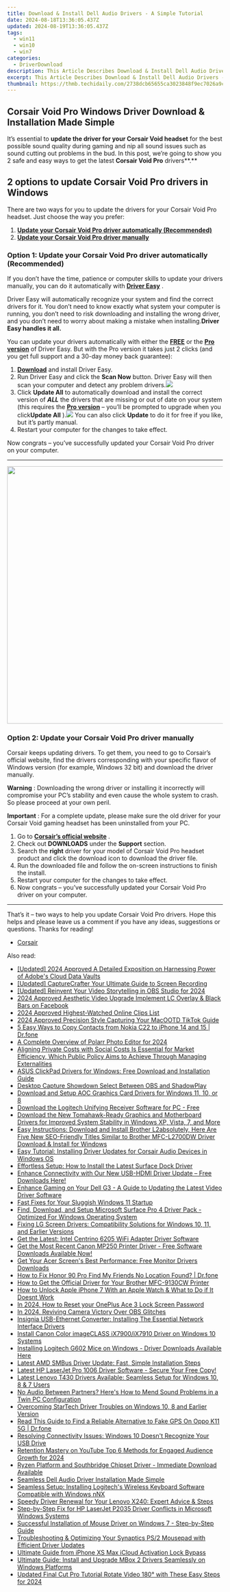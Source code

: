 ```yaml
---
title: Download & Install Dell Audio Drivers - A Simple Tutorial
date: 2024-08-18T13:36:05.437Z
updated: 2024-08-19T13:36:05.437Z
tags:
  - win11
  - win10
  - win7
categories:
  - DriverDownload
description: This Article Describes Download & Install Dell Audio Drivers - A Simple Tutorial
excerpt: This Article Describes Download & Install Dell Audio Drivers - A Simple Tutorial
thumbnail: https://thmb.techidaily.com/2738dcb65655ca3023848f9ec7026a9cce211e70815a31f4f65d2f9ea9ded629.jpg
---
```


## Corsair Void Pro Windows Driver Download & Installation Made Simple

It’s essential to **update the driver for your Corsair Void headset**   for the best possible sound quality during gaming and nip all sound issues such as sound cutting out problems in the bud. In this post, we’re going to show you 2 safe and easy ways to get the latest **Corsair Void Pro**  drivers**.**

## 2 options to update Corsair Void Pro drivers in Windows

 There are two ways for you to update the drivers for your Corsair Void Pro headset. Just choose the way you prefer:

1. [**Update your Corsair Void Pro driver automatically (Recommended)**](https://www.drivereasy.com/knowledge/corsair-void-drivers-download-install-for-windows-easily/#O1)
2. [**Update your Corsair Void Pro driver manually**](https://tools.techidaily.com/drivereasy/download/)

### Option 1: Update your Corsair Void Pro driver automatically (Recommended)

 If you don’t have the time, patience or computer skills to update your drivers manually, you can do it automatically with **[Driver Easy](https://tools.techidaily.com/drivereasy/download/)**  .

 Driver Easy will automatically recognize your system and find the correct drivers for it. You don’t need to know exactly what system your computer is running, you don’t need to risk downloading and installing the wrong driver, and you don’t need to worry about making a mistake when installing.**Driver Easy handles it all.**

 You can update your drivers automatically with either the **[FREE](https://tools.techidaily.com/drivereasy/download/)**  or the **[Pro version](https://tools.techidaily.com/drivereasy/download/)**  of Driver Easy. But with the Pro version it takes just 2 clicks (and you get full support and a 30-day money back guarantee):

1. [**Download**](https://tools.techidaily.com/drivereasy/download/) and install Driver Easy.
2. Run Driver Easy and click the **Scan Now** button. Driver Easy will then scan your computer and detect any problem drivers.![](https://images.drivereasy.com/wp-content/uploads/2018/12/img_5c04aae3578ee-1.jpg)
3. Click **Update All** to automatically download and install the correct version of _**ALL**_ the drivers that are missing or out of date on your system (this requires the **[Pro version](https://tools.techidaily.com/drivereasy/download/)**  – you’ll be prompted to upgrade when you click**Update All** ).![](https://images.drivereasy.com/wp-content/uploads/2018/12/img_5bfa4f05e9160.jpg) You can also click **Update**  to do it for free if you like, but it’s partly manual.
4. Restart your computer for the changes to take effect.

 Now congrats – you’ve successfully updated your Corsair Void Pro driver on your computer.

---

<!-- affiliate ads begin -->
<a href="https://appsumo.8odi.net/c/5597632/2082541/7443" target="_top" id="2082541"><img src="//a.impactradius-go.com/display-ad/7443-2082541" border="0" alt="" width="1200" height="600"/></a><img height="0" width="0" src="https://appsumo.8odi.net/i/5597632/2082541/7443" style="position:absolute;visibility:hidden;" border="0" />
<!-- affiliate ads end -->
### Option 2: Update your Corsair Void Pro driver manually

 Corsair keeps updating drivers. To get them, you need to go to Corsair’s official website, find the drivers corresponding with your specific flavor of Windows version (for example, Windows 32 bit) and download the driver manually.

**Warning** : Downloading the wrong driver or installing it incorrectly will compromise your PC’s stability and even cause the whole system to crash. So please proceed at your own peril.

**Important** : For a complete update, please make sure the old driver for your Corsair Void gaming headset has been uninstalled from your PC.

1. Go to **[Corsair’s official website](https://tools.techidaily.com/drivereasy/download/)**  .
2. Check out **DOWNLOADS**   under the **Support**   section.
3. Search the **right**   driver for your model of Corsair Void Pro headset product and click the download icon to download the driver file.
4. Run the downloaded file and follow the on-screen instructions to finish the install.
5. Restart your computer for the changes to take effect.
6. Now congrats – you’ve successfully updated your Corsair Void Pro driver on your computer.

---

 That’s it – two ways to help you update Corsair Void Pro drivers. Hope this helps and please leave us a comment if you have any ideas, suggestions or questions. Thanks for reading!

* [Corsair](https://tools.techidaily.com/drivereasy/download/)

<ins class="adsbygoogle"
     style="display:block"
     data-ad-format="autorelaxed"
     data-ad-client="ca-pub-7571918770474297"
     data-ad-slot="1223367746"></ins>



<ins class="adsbygoogle"
     style="display:block"
     data-ad-client="ca-pub-7571918770474297"
     data-ad-slot="8358498916"
     data-ad-format="auto"
     data-full-width-responsive="true"></ins>

<span class="atpl-alsoreadstyle">Also read:</span>
<div><ul>
<li><a href="https://fox-access.techidaily.com/updated-2024-approved-a-detailed-exposition-on-harnessing-power-of-adobes-cloud-data-vaults/"><u>[Updated] 2024 Approved  A Detailed Exposition on Harnessing Power of Adobe's Cloud Data Vaults</u></a></li>
<li><a href="https://on-screen-recording.techidaily.com/updated-capturecrafter-your-ultimate-guide-to-screen-recording/"><u>[Updated] CaptureCrafter  Your Ultimate Guide to Screen Recording</u></a></li>
<li><a href="https://desktop-recording.techidaily.com/updated-reinvent-your-video-storytelling-in-obs-studio-for-2024/"><u>[Updated] Reinvent Your Video Storytelling in OBS Studio for 2024</u></a></li>
<li><a href="https://facebook-videos.techidaily.com/2024-approved-aesthetic-video-upgrade-implement-lc-overlay-and-black-bars-on-facebook/"><u>2024 Approved  Aesthetic Video Upgrade  Implement LC Overlay & Black Bars on Facebook</u></a></li>
<li><a href="https://facebook-clips.techidaily.com/2024-approved-highest-watched-online-clips-list/"><u>2024 Approved  Highest-Watched Online Clips List</u></a></li>
<li><a href="https://tiktok-video-files.techidaily.com/2024-approved-precision-style-capturing-your-macootd-tiktok-guide/"><u>2024 Approved  Precision Style Capturing  Your MacOOTD TikTok Guide</u></a></li>
<li><a href="https://blog-min.techidaily.com/5-easy-ways-to-copy-contacts-from-nokia-c22-to-iphone-14-and-15-drfone-by-drfone-transfer-from-android-transfer-from-android/"><u>5 Easy Ways to Copy Contacts from Nokia C22 to iPhone 14 and 15 | Dr.fone</u></a></li>
<li><a href="https://extra-lessons.techidaily.com/a-complete-overview-of-polarr-photo-editor-for-2024/"><u>A Complete Overview of Polarr Photo Editor for 2024</u></a></li>
<li><a href="https://win-amazing.techidaily.com/1722975396894-aligning-private-costs-with-social-costs-is-essential-for-market-efficiency-which-public-policy-aims-to-achieve-through-managing-externalities/"><u>Aligning Private Costs with Social Costs Is Essential for Market Efficiency, Which Public Policy Aims to Achieve Through Managing Externalities</u></a></li>
<li><a href="https://win-amazing.techidaily.com/asus-clickpad-drivers-for-windows-free-download-and-installation-guide/"><u>ASUS ClickPad Drivers for Windows: Free Download and Installation Guide</u></a></li>
<li><a href="https://screen-mirroring-recording.techidaily.com/desktop-capture-showdown-select-between-obs-and-shadowplay/"><u>Desktop Capture Showdown  Select Between OBS and ShadowPlay</u></a></li>
<li><a href="https://win-amazing.techidaily.com/download-and-setup-aoc-graphics-card-drivers-for-windows-11-10-or-8/"><u>Download and Setup AOC Graphics Card Drivers for Windows 11, 10, or 8</u></a></li>
<li><a href="https://win-amazing.techidaily.com/download-the-logitech-unifying-receiver-software-for-pc-free/"><u>Download the Logitech Unifying Receiver Software for PC - Free</u></a></li>
<li><a href="https://win-amazing.techidaily.com/download-the-new-tomahawk-ready-graphics-and-motherboard-drivers-for-improved-system-stability-in-windows-xp-vista-7-and-more/"><u>Download the New Tomahawk-Ready Graphics and Motherboard Drivers for Improved System Stability in Windows XP, Vista, 7, and More</u></a></li>
<li><a href="https://win-amazing.techidaily.com/easy-instructions-download-and-install-brother-l2absolutely-here-are-five-new-seo-friendly-titles-similar-to-brother-mfc-l2700dw-driver-download-and-install210/"><u>Easy Instructions: Download and Install Brother L2absolutely, Here Are Five New SEO-Friendly Titles Similar to Brother MFC-L2700DW Driver Download & Install for Windows</u></a></li>
<li><a href="https://win-amazing.techidaily.com/easy-tutorial-installing-driver-updates-for-corsair-audio-devices-in-windows-os/"><u>Easy Tutorial: Installing Driver Updates for Corsair Audio Devices in Windows OS</u></a></li>
<li><a href="https://win-amazing.techidaily.com/effortless-setup-how-to-install-the-latest-surface-dock-driver/"><u>Effortless Setup: How to Install the Latest Surface Dock Driver</u></a></li>
<li><a href="https://win-amazing.techidaily.com/enhance-connectivity-with-our-new-usb-hdmi-driver-update-free-downloads-here/"><u>Enhance Connectivity with Our New USB-HDMI Driver Update – Free Downloads Here!</u></a></li>
<li><a href="https://win-amazing.techidaily.com/enhance-gaming-on-your-dell-g3-a-guide-to-updating-the-latest-video-driver-software/"><u>Enhance Gaming on Your Dell G3 - A Guide to Updating the Latest Video Driver Software</u></a></li>
<li><a href="https://tech-hub.techidaily.com/fast-fixes-for-your-sluggish-windows-11-startup/"><u>Fast Fixes for Your Sluggish Windows 11 Startup</u></a></li>
<li><a href="https://win-amazing.techidaily.com/find-download-and-setup-microsoft-surface-pro-4-driver-pack-optimized-for-windows-operating-system/"><u>Find, Download, and Setup Microsoft Surface Pro 4 Driver Pack - Optimized For Windows Operating System</u></a></li>
<li><a href="https://win-amazing.techidaily.com/fixing-lg-screen-drivers-compatibility-solutions-for-windows-10-11-and-earlier-versions/"><u>Fixing LG Screen Drivers: Compatibility Solutions for Windows 10, 11, and Earlier Versions</u></a></li>
<li><a href="https://win-amazing.techidaily.com/get-the-latest-intel-centrino-6205-wifi-adapter-driver-software/"><u>Get the Latest: Intel Centrino 6205 WiFi Adapter Driver Software</u></a></li>
<li><a href="https://win-amazing.techidaily.com/get-the-most-recent-canon-mp250-printer-driver-free-software-downloads-available-now/"><u>Get the Most Recent Canon MP250 Printer Driver - Free Software Downloads Available Now!</u></a></li>
<li><a href="https://win-amazing.techidaily.com/get-your-acer-screens-best-performance-free-monitor-drivers-downloads/"><u>Get Your Acer Screen's Best Performance: Free Monitor Drivers Downloads</u></a></li>
<li><a href="https://fake-location.techidaily.com/how-to-fix-honor-90-pro-find-my-friends-no-location-found-drfone-by-drfone-virtual-android/"><u>How to Fix Honor 90 Pro Find My Friends No Location Found? | Dr.fone</u></a></li>
<li><a href="https://win-amazing.techidaily.com/how-to-get-the-official-driver-for-your-brother-mfc-9130cw-printer/"><u>How to Get the Official Driver for Your Brother MFC-9130CW Printer</u></a></li>
<li><a href="https://ios-unlock.techidaily.com/how-to-unlock-apple-iphone-7-with-an-apple-watch-and-what-to-do-if-it-doesnt-work-by-drfone-ios/"><u>How to Unlock Apple iPhone 7 With an Apple Watch & What to Do if It Doesnt Work</u></a></li>
<li><a href="https://easy-unlock-android.techidaily.com/in-2024-how-to-reset-your-oneplus-ace-3-lock-screen-password-by-drfone-android/"><u>In 2024, How to Reset your OnePlus Ace 3 Lock Screen Password</u></a></li>
<li><a href="https://screen-activity-recording.techidaily.com/in-2024-reviving-camera-victory-over-obs-glitches/"><u>In 2024, Reviving Camera  Victory Over OBS Glitches</u></a></li>
<li><a href="https://win-amazing.techidaily.com/insignia-usb-ethernet-converter-installing-the-essential-network-interface-drivers/"><u>Insignia USB-Ethernet Converter: Installing The Essential Network Interface Drivers</u></a></li>
<li><a href="https://win-amazing.techidaily.com/install-canon-color-imageclass-ix7900ix7910-driver-on-windows-10-systems/"><u>Install Canon Color imageCLASS iX7900/iX7910 Driver on Windows 10 Systems</u></a></li>
<li><a href="https://win-amazing.techidaily.com/installing-logitech-g602-mice-on-windows-driver-downloads-available-here/"><u>Installing Logitech G602 Mice on Windows - Driver Downloads Available Here</u></a></li>
<li><a href="https://win-amazing.techidaily.com/latest-amd-smbus-driver-update-fast-simple-installation-steps/"><u>Latest AMD SMBus Driver Update: Fast, Simple Installation Steps</u></a></li>
<li><a href="https://win-amazing.techidaily.com/latest-hp-laserjet-pro-1006-driver-software-secure-your-free-copy/"><u>Latest HP LaserJet Pro 1006 Driver Software - Secure Your Free Copy!</u></a></li>
<li><a href="https://win-amazing.techidaily.com/latest-lenovo-t430-drivers-available-seamless-setup-for-windows-10-8-and-7-users/"><u>Latest Lenovo T430 Drivers Available: Seamless Setup for Windows 10, 8 & 7 Users</u></a></li>
<li><a href="https://sound-issues.techidaily.com/no-audio-between-partners-heres-how-to-mend-sound-problems-in-a-twin-pc-configuration/"><u>No Audio Between Partners? Here's How to Mend Sound Problems in a Twin PC Configuration</u></a></li>
<li><a href="https://win-amazing.techidaily.com/overcoming-startech-driver-troubles-on-windows-10-8-and-earlier-version/"><u>Overcoming StarTech Driver Troubles on Windows 10, 8 and Earlier Version</u></a></li>
<li><a href="https://fake-location.techidaily.com/read-this-guide-to-find-a-reliable-alternative-to-fake-gps-on-oppo-k11-5g-drfone-by-drfone-virtual-android/"><u>Read This Guide to Find a Reliable Alternative to Fake GPS On Oppo K11 5G | Dr.fone</u></a></li>
<li><a href="https://win-amazing.techidaily.com/resolving-connectivity-issues-windows-10-doesnt-recognize-your-usb-drive/"><u>Resolving Connectivity Issues: Windows 10 Doesn't Recognize Your USB Drive</u></a></li>
<li><a href="https://facebook-record-videos.techidaily.com/retention-mastery-on-youtube-top-6-methods-for-engaged-audience-growth-for-2024/"><u>Retention Mastery on YouTube  Top 6 Methods for Engaged Audience Growth for 2024</u></a></li>
<li><a href="https://win-amazing.techidaily.com/ryzen-platform-and-southbridge-chipset-driver-immediate-download-available/"><u>Ryzen Platform and Southbridge Chipset Driver - Immediate Download Available</u></a></li>
<li><a href="https://win-amazing.techidaily.com/seamless-dell-audio-driver-installation-made-simple/"><u>Seamless Dell Audio Driver Installation Made Simple</u></a></li>
<li><a href="https://win-amazing.techidaily.com/seamless-setup-installing-logitechs-wireless-keyboard-software-compatible-with-windows-nnx/"><u>Seamless Setup: Installing Logitech's Wireless Keyboard Software Compatible with Windows nNX</u></a></li>
<li><a href="https://win-amazing.techidaily.com/speedy-driver-renewal-for-your-lenovo-x240-expert-advice-and-steps/"><u>Speedy Driver Renewal for Your Lenovo X240: Expert Advice & Steps</u></a></li>
<li><a href="https://win-amazing.techidaily.com/step-by-step-fix-for-hp-laserjet-p2035-driver-conflicts-in-microsoft-windows-systems/"><u>Step-by-Step Fix for HP LaserJet P2035 Driver Conflicts in Microsoft Windows Systems</u></a></li>
<li><a href="https://win-amazing.techidaily.com/successful-installation-of-mouse-driver-on-windows-7-step-by-step-guide/"><u>Successful Installation of Mouse Driver on Windows 7 - Step-by-Step Guide</u></a></li>
<li><a href="https://win-amazing.techidaily.com/troubleshooting-and-optimizing-your-synaptics-ps2-mousepad-with-efficient-driver-updates/"><u>Troubleshooting & Optimizing Your Synaptics PS/2 Mousepad with Efficient Driver Updates</u></a></li>
<li><a href="https://activate-lock.techidaily.com/ultimate-guide-from-iphone-xs-max-icloud-activation-lock-bypass-by-drfone-ios/"><u>Ultimate Guide from iPhone XS Max iCloud Activation Lock Bypass</u></a></li>
<li><a href="https://win-amazing.techidaily.com/ultimate-guide-install-and-upgrade-mbox-2-drivers-seamlessly-on-windows-platforms/"><u>Ultimate Guide: Install and Upgrade MBox 2 Drivers Seamlessly on Windows Platforms</u></a></li>
<li><a href="https://video-content-creator.techidaily.com/updated-final-cut-pro-tutorial-rotate-video-180-with-these-easy-steps-for-2024/"><u>Updated Final Cut Pro Tutorial Rotate Video 180° with These Easy Steps for 2024</u></a></li>
</ul></div>
